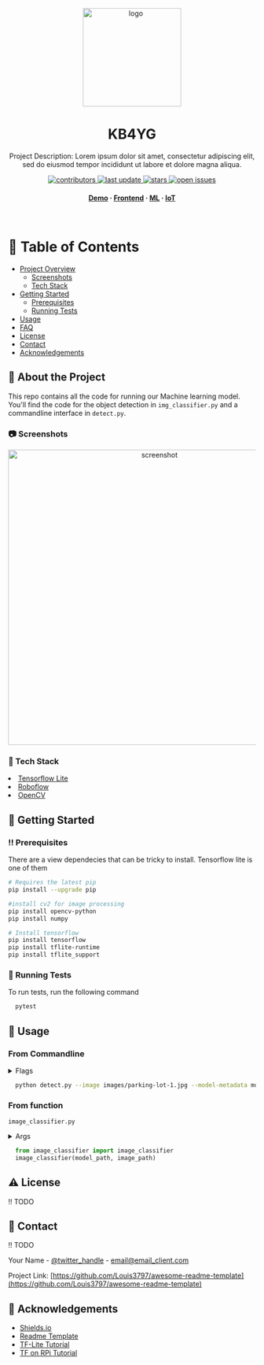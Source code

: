 <div align="center">

  <img src="assets/logo.png" alt="logo" width="200" height="auto" />
  <h1>KB4YG</h1>
  
  <p>
    Project Description: Lorem ipsum dolor sit amet, consectetur adipiscing elit, sed do eiusmod tempor incididunt ut labore et dolore magna aliqua. 
  </p>
  
  <!-- Badges -->
<p>
  <a href="https://github.com/KB4YG/ml/graphs/contributors">
    <img src="https://img.shields.io/github/contributors/KB4YG/ml" alt="contributors" />
  </a>
  <a href="">
    <img src="https://img.shields.io/github/last-commit/KB4YG/ml" alt="last update" />
  </a>
  <a href="https://github.com/KB4YG/ml/stargazers">
    <img src="https://img.shields.io/github/stars/KB4YG/ml" alt="stars" />
  </a>
  <a href="https://github.com/KB4YG/ml/issues/">
    <img src="https://img.shields.io/github/issues/KB4YG/ml" alt="open issues" />
  </a>
</p>
   
<h4>    
    <a href="https://kb4yg.github.io">Demo</a>
  <span> · </span>
    <a href="https://github.com/KB4YG/frontend">Frontend</a>
  <span> · </span>
    <a href="https://github.com/KB4YG/ml">ML</a>
  <span> · </span>
    <a href="https://github.com/KB4YG/ml/iot">IoT</a>
  </h4>
</div>

<br />

<!-- Table of Contents -->
# :notebook_with_decorative_cover: Table of Contents

- [Project Overview](#star2-about-the-project)
  * [Screenshots](#camera-screenshots)
  * [Tech Stack](#space_invader-tech-stack)
- [Getting Started](#toolbox-getting-started)
  * [Prerequisites](#bangbang-prerequisites)
  * [Running Tests](#test_tube-running-tests)
- [Usage](#eyes-usage)
- [FAQ](#grey_question-faq)
- [License](#warning-license)
- [Contact](#handshake-contact)
- [Acknowledgements](#gem-acknowledgements)


<!-- About the Project -->
## :star2: About the Project
This repo contains all the code for running our Machine learning model. You'll find the code for the object detection in `img_classifier.py` and a commandline interface in `detect.py`.

<!-- Screenshots -->
### :camera: Screenshots

<div align="center"> 
  <img src="https://i.imgur.com/Cse10ww.png" alt="screenshot" width="600px"/>
</div>

<!-- TechStack -->
### :space_invader: Tech Stack

<li><a href="https://www.tensorflow.org/lite">Tensorflow Lite</a></li>
<li><a href="https://roboflow.com">Roboflow</a></li>
<li><a href="https://opencv.org">OpenCV</a></li>


<!-- Getting Started -->
## 	:toolbox: Getting Started

<!-- Prerequisites -->
### :bangbang: Prerequisites

There are a view dependecies that can be tricky to install. Tensorflow lite is one of them

```bash
# Requires the latest pip
pip install --upgrade pip

#install cv2 for image processing
pip install opencv-python
pip install numpy

# Install tensorflow
pip install tensorflow
pip install tflite-runtime
pip install tflite_support
```
   
<!-- Running Tests -->
### :test_tube: Running Tests

To run tests, run the following command

```bash
  pytest 
```

<!-- Usage -->
## :eyes: Usage

### From Commandline

<details>
  <summary>Flags</summary>
  <ul>
    <li>--image # Path to .png or .jpg image</li>
    <li>--model # Path to model directory, should contain detect.tflite file</li>
  </ul>
</details>

```bash
  python detect.py --image images/parking-lot-1.jpg --model-metadata models/coco_ssd_mobilenet_v1_1.0_quant_2018_06_29
```

### From function
`image_classifier.py`

<details>
  <summary>Args</summary>
  <ul>
    <li>IMG_PATH #(REQUIRED) Path to .png or .jpg image</li>
    <li>MODEL_PATH #(REQUIRED) Path to model directory, should contain detect.tflite file</li>
    <li>MIN_CONF_LEVEL #(OPTIONAL) minimum confidence level to accept (float 0-1), default 0.5</li>
    <li>GRAPH_NAME #(OPTIONAL) name of .tflite file, default detect.tflite</li>
    <li>LABELMAP_NAME #(OPTIONAL) name of label file, default labelmap.txt</li>
    <li>SAVE_IMG #(OPTIONAL) Where or not to save image with detection boxes, default False </li>
    <li>COORDS #(OPTIONAL) Where or not to return coordinates of detect object, default False </li>
  </ul>
</details>

```python
  from image_classifier import image_classifier
  image_classifier(model_path, image_path)
```

<!-- License -->
## :warning: License

!! TODO


<!-- Contact -->
## :handshake: Contact
!! TODO

Your Name - [@twitter_handle](https://twitter.com/twitter_handle) - email@email_client.com

Project Link: [https://github.com/Louis3797/awesome-readme-template](https://github.com/Louis3797/awesome-readme-template)


<!-- Acknowledgments -->
## :gem: Acknowledgements

 - [Shields.io](https://shields.io/)
 - [Readme Template](https://github.com/othneildrew/Best-README-Template)
 - [TF-Lite Tutorial](https://github.com/tensorflow/tensorflow/blob/master/tensorflow/lite/examples/python/label_image.py)
 - [TF on RPi Tutorial](https://github.com/EdjeElectronics/TensorFlow-Lite-Object-Detection-on-Android-and-Raspberry-Pi)